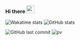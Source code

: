 ### Hi there <img src="https://media.giphy.com/media/hvRJCLFzcasrR4ia7z/giphy.gif" width="25px">

![Wakatime stats](https://github-readme-stats-taupe-two.vercel.app/api/wakatime?username=vstacked&range=last_7_days&hide_title=true&hide_border=true&langs_count=5&bg_color=00000000&text_color=777)
![GitHub stats](https://github-readme-stats.vercel.app/api?username=vstacked&show_icons=true&theme=tokyonight&count_private=true)
  
![GitHub last commit](https://img.shields.io/github/last-commit/vstacked/vstacked)
![pv](https://pageview.vercel.app/?github_user=vstacked)

<!--
**vstacked/vstacked** is a ✨ _special_ ✨ repository because its `README.md` (this file) appears on your GitHub profile.

Here are some ideas to get you started:

- 🔭 I’m currently working on ...
- 🌱 I’m currently learning ...
- 👯 I’m looking to collaborate on ...
- 🤔 I’m looking for help with ...
- 💬 Ask me about ...
- 📫 How to reach me: ...
- 😄 Pronouns: ...
- ⚡ Fun fact: ...
-->
